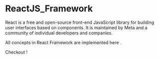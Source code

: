 # ReactJS_Framework

React is a free and open-source front-end JavaScript library for building user interfaces based on components. It is maintained by Meta and a community of individual developers and companies.

All concepts in React Framework are implemented here .

Checkout !
